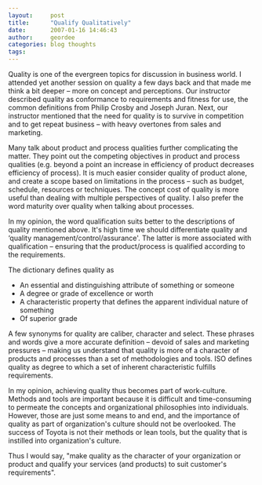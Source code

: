 ```yaml
---
layout:     post
title:      "Qualify Qualitatively"
date:       2007-01-16 14:46:43
author:     geordee
categories: blog thoughts
tags:
---
```


Quality is one of the evergreen topics for discussion in business world. I attended yet another session on quality a few days back and that made me think a bit deeper – more on concept and perceptions. Our instructor described quality as conformance to requirements and fitness for use, the common definitions from Philip Crosby and Joseph Juran. Next, our instructor mentioned that the need for quality is to survive in competition and to get repeat business – with heavy overtones from sales and marketing.

Many talk about product and process qualities further complicating the matter. They point out the competing objectives in product and process qualities (e.g. beyond a point an increase in efficiency of product decreases efficiency of process). It is much easier consider quality of product alone, and create a scope based on limitations in the process – such as budget, schedule, resources or techniques. The concept cost of quality is more useful than dealing with multiple perspectives of quality. I also prefer the word maturity over quality when talking about processes.

In my opinion, the word qualification suits better to the descriptions of quality mentioned above. It's high time we should differentiate quality and ‘quality management/control/assurance'. The latter is more associated with qualification – ensuring that the product/process is qualified according to the requirements.

The dictionary defines quality as

- An essential and distinguishing attribute of something or someone
- A degree or grade of excellence or worth
- A characteristic property that defines the apparent individual nature of something
- Of superior grade

A few synonyms for quality are caliber, character and select. These phrases and words give a more accurate definition – devoid of sales and marketing pressures – making us understand that quality is more of a character of products and processes than a set of methodologies and tools. ISO defines quality as degree to which a set of inherent characteristic fulfills requirements.

In my opinion, achieving quality thus becomes part of work-culture. Methods and tools are important because it is difficult and time-consuming to permeate the concepts and organizational philosophies into individuals. However, those are just some means to and end, and the importance of quality as part of organization's culture should not be overlooked. The success of Toyota is not their methods or lean tools, but the quality that is instilled into organization's culture.

Thus I would say, "make quality as the character of your organization or product and qualify your services (and products) to suit customer's requirements".
